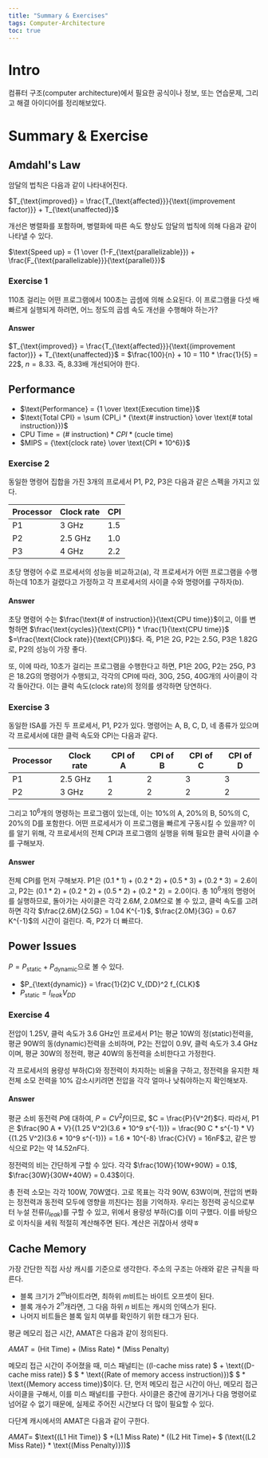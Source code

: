 ```yaml
---
title: "Summary & Exercises"
tags: Computer-Architecture
toc: true
---
```


# Intro
컴퓨터 구조(computer architecture)에서 필요한 공식이나 정보, 또는 연습문제, 그리고 해결 아이디어를 정리해보았다.


# Summary & Exercise
## Amdahl's Law
암달의 법칙은 다음과 같이 나타내어진다.

$T_{\text{improved}} = \frac{T_{\text{affected}}}{\text{(improvement factor)}} + T_{\text{unaffected}}$

개선은 병렬화를 포함하며, 병렬화에 따른 속도 향상도 암달의 법칙에 의해 다음과 같이 나타낼 수 있다.

$\text{Speed up} = {1 \over (1-F_{\text{parallelizable}}) + \frac{F_{\text{parallelizable}}}{\text{parallel}}}$

### Exercise 1
110초 걸리는 어떤 프로그램에서 100초는 곱셈에 의해 소요된다. 이 프로그램을 다섯 배 빠르게 실행되게 하려면, 어느 정도의 곱셈 속도 개선을 수행해야 하는가?

#### Answer
$T_{\text{improved}} = \frac{T_{\text{affected}}}{\text{(improvement factor)}} + T_{\text{unaffected}}$ = $\frac{100}{n} + 10 = 110 * \frac{1}{5} = 22$, $n = 8.33$. 즉, 8.33배 개선되어야 한다.

## Performance

- $\text{Performance} = {1 \over \text{Execution time}}$
- $\text{Total CPI} = \sum (CPI_i * {\text{# instruction} \over \text{# total instruction}})$
- $\text{CPU Time} = \text{(# instruction)} * CPI * \text{(cucle time)}$
- $MIPS = {\text{clock rate} \over \text{CPI * 10^6}}$

### Exercise 2
동일한 명령어 집합을 가진 3개의 프로세서 P1, P2, P3은 다음과 같은 스펙을 가지고 있다.

Processor | Clock rate | CPI
---|---|---
P1 | 3 GHz | 1.5
P2 | 2.5 GHz | 1.0
P3 | 4 GHz | 2.2

초당 명령어 수로 프로세서의 성능을 비교하고(a), 각 프로세서가 어떤 프로그램을 수행하는데 10초가 걸렸다고 가정하고 각 프로세서의 사이클 수와 명령어를 구하자(b).

#### Answer
초당 명령어 수는 $\frac{\text{# of instruction}}{\text{CPU time}}$이고, 이를 변형하면 $\frac{\text{cycles}}{\text{CPI}} * \frac{1}{\text{CPU time}}$ $=\frac{\text{Clock rate}}{\text{CPI}}$다. 즉, P1은 2G, P2는 2.5G, P3은 1.82G로, P2의 성능이 가장 좋다.

또, 이에 따라, 10초가 걸리는 프로그램을 수행한다고 하면, P1은 20G, P2는 25G, P3은 18.2G의 명령어가 수행되고, 각각의 CPI에 따라, 30G, 25G, 40G개의 사이클이 각각 돌아간다. 이는 클럭 속도(clock rate)의 정의를 생각하면 당연하다.

### Exercise 3
동일한 ISA를 가진 두 프로세서, P1, P2가 있다. 명령어는 A, B, C, D, 네 종류가 있으며 각 프로세서에 대한 클럭 속도와 CPI는 다음과 같다.

Processor | Clock rate | CPI of A | CPI of B | CPI of C | CPI of D
---|---|---|---|---|---
P1 | 2.5 GHz | 1 | 2 | 3 | 3
P2 | 3 GHz | 2 | 2 | 2 | 2

그리고 $10^6$개의 명령하는 프로그램이 있는데, 이는 10%의 A, 20%의 B, 50%의 C, 20%의 D를 포함한다. 어떤 프로세서가 이 프로그램을 빠르게 구동시킬 수 있을까? 이를 알기 위해, 각 프로세서의 전체 CPI과 프로그램의 실행을 위해 필요한 클럭 사이클 수를 구해보자.

#### Answer
전체 CPI를 먼저 구해보자. P1은 $(0.1 * 1) + (0.2 * 2) + (0.5 * 3) + (0.2 * 3) = 2.6$이고, P2는 $(0.1 * 2) + (0.2 * 2) + (0.5 * 2) + (0.2 * 2) = 2.0$이다. 총 $10^6$개의 명령어를 실행하므로, 돌아가는 사이클은 각각 $2.6M$, $2.0M$으로 볼 수 있고, 클럭 속도를 고려하면 각각 $\frac{2.6M}{2.5G} = 1.04 K^{-1}$, $\frac{2.0M}{3G} = 0.67 K^{-1}$의 시간이 걸린다. 즉, P2가 더 빠르다.

## Power Issues
$P = P_{\text{static}} + P_{\text{dynamic}}$으로 볼 수 있다.

- $P_{\text{dynamic}} = \frac{1}{2}C V_{DD}^2 f_{CLK}$
- $P_{\text{static}} = I_{leak} V_{DD}$

### Exercise 4
전압이 1.25V, 클럭 속도가 3.6 GHz인 프로세서 P1는 평균 10W의 정(static)전력을, 평균 90W의 동(dynamic)전력을 소비하며, P2는 전압이 0.9V, 클럭 속도가 3.4 GHz이며, 평균 30W의 정전력, 평균 40W의 동전력을 소비한다고 가정한다.

각 프로세서의 용량성 부하(C)와 정전력이 차지하는 비율을 구하고, 정전력을 유지한 채 전체 소모 전력을 10% 감소시키려면 전압을 각각 얼마나 낮춰야하는지 확인해보자.

#### Answer
평균 소비 동전력 $P$에 대하여, $P = CV^2f$이므로, $C = \frac{P}{V^2f}$다. 따라서, P1은 $\frac{90 A * V}{(1.25 V^2)(3.6 * 10^9 s^{-1})} = \frac{90 C * s^{-1} * V}{(1.25 V^2)(3.6 * 10^9 s^{-1})} = 1.6 * 10^{-8} \frac{C}{V} = 16nF$고, 같은 방식으로 P2는 약 $14.52nF$다.

정전력의 비는 간단하게 구할 수 있다. 각각 $\frac{10W}{10W+90W} = 0.1$, $\frac{30W}{30W+40W} = 0.43$이다.

총 전력 소모는 각각 100W, 70W였다. 고로 목표는 각각 90W, 63W이며, 전압의 변화는 정전력과 동전력 모두에 영향을 끼친다는 점을 기억하자. 우리는 정전력 공식으로부터 누설 전류($I_{leak}$)를 구할 수 있고, 위에서 용량성 부하(C)를 이미 구했다. 이를 바탕으로 이차식을 세워 적절히 계산해주면 된다. 계산은 귀찮아서 생략ㅎ

## Cache Memory
가장 간단한 직접 사상 캐시를 기준으로 생각한다. 주소의 구조는 아래와 같은 규칙을 따른다.

- 블록 크기가 $2^m$바이트라면, 최하위 $m$비트는 바이트 오프셋이 된다.
- 블록 개수가 $2^n$개라면, 그 다음 하위 $n$ 비트는 캐시의 인덱스가 된다.
- 나머지 비트들은 블록 일치 여부를 확인하기 위한 태그가 된다.

평균 메모리 접근 시간, AMAT은 다음과 같이 정의된다.

$AMAT = \text{(Hit Time)} + \text{(Miss Rate)} * \text{(Miss Penalty)}$

메모리 접근 시간이 주어졌을 때, 미스 패널티는 $(\text{(I-cache miss rate)}$ $ + \text{(D-cache miss rate)} $ $ * \text{(Rate of memory access instruction)})$ $ * \text{(Memory access time)}$이다. 단, 먼저 메모리 접근 시간이 아닌, 메모리 접근 사이클을 구해서, 이를 미스 패널티를 구한다. 사이클은 중간에 끊기거나 다음 명령어로 넘어갈 수 없기 때문에, 실제로 주어진 시간보다 더 많이 필요할 수 있다.

다단계 캐시에서의 AMAT은 다음과 같이 구한다.

$AMAT =$ $\text{(L1 Hit Time)} $ $+ \text{(L1 Miss Rate)} * (\text{(L2 Hit Time)} +$ $ (\text{(L2 Miss Rate)} * \text{(Miss Penalty)}))$